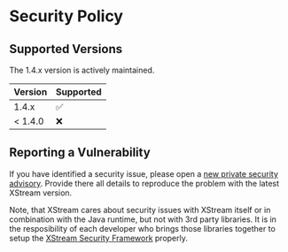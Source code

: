 # Security Policy

## Supported Versions

The 1.4.x version is actively maintained.

| Version | Supported          |
| ------- | ------------------ |
| 1.4.x   | :white_check_mark: |
| < 1.4.0 | :x:                |

## Reporting a Vulnerability

If you have identified a security issue, please open a [new private security advisory](https://github.com/x-stream/xstream/security/advisories/new).
Provide there all details to reproduce the problem with the latest XStream version.

Note, that XStream cares about security issues with XStream itself or in combination with the Java runtime, but not with
3rd party libraries. It is in the resposibility of each developer who brings those libraries together to setup the
[XStream Security Framework](https://x-stream.github.io/security.html#framework) properly.
